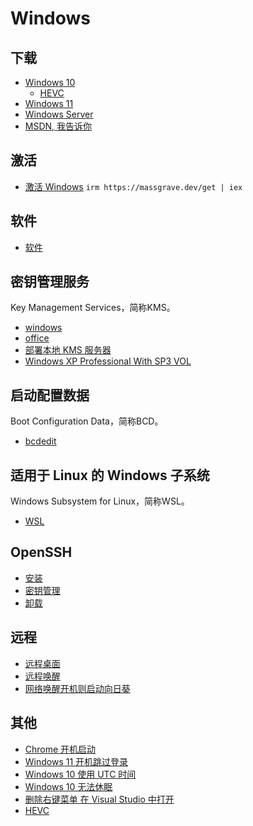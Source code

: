 # Windows

## 下载

- [Windows 10](https://www.microsoft.com/zh-cn/software-download/windows10)
  - [HEVC](./win10_HEVC.md)
- [Windows 11](https://www.microsoft.com/zh-cn/software-download/windows11)
- [Windows Server](https://www.microsoft.com/zh-cn/windows-server)
- [MSDN, 我告诉你](https://msdn.itellyou.cn/)

## 激活

- [激活 Windows](Activation.ps1) `irm https://massgrave.dev/get | iex`

## 软件

- [软件](https://github.com/MisakaAI/Awesome/tree/master/Software)

## 密钥管理服务

Key Management Services，简称KMS。

- [windows](./KMS/windows.md)
- [office](./KMS/office.md)
- [部署本地 KMS 服务器](./KMS/vlmcsd.md)
- [Windows XP Professional With SP3 VOL](./KMS/win_xp_sp3.md)

## 启动配置数据

Boot Configuration Data，简称BCD。

- [bcdedit](./BCD/bcdedit.md)

## 适用于 Linux 的 Windows 子系统

Windows Subsystem for Linux，简称WSL。

- [WSL](./WSL/WSL.md)

## OpenSSH

- [安装](./OpenSSH/install.md)
- [密钥管理](./OpenSSH/key.md)
- [卸载](./OpenSSH/remove.md)

## 远程

- [远程桌面](./mstsc.md)
- [远程唤醒](./Wake-on-LAN/wol.md)
- [网络唤醒开机则启动向日葵](./Wake-on-LAN//sunlogin.md)

## 其他

- [Chrome 开机启动](./ChromeStartup.md)
- [Windows 11 开机跳过登录](./win11_install_skip.md)
- [Windows 10 使用 UTC 时间](./win10_use_utc.md)
- [Windows 10 无法休眠](./win10_can't_sleep.md)
- [删除右键菜单 在 Visual Studio 中打开](./Del%20Open%20in%20Visual%20Studio.md)
- [HEVC](./win10_HEVC.md)
